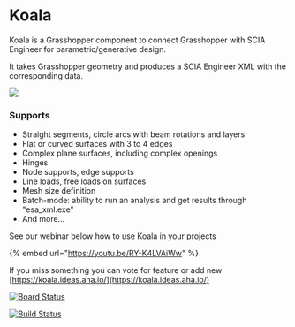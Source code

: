 # Koala

Koala is a Grasshopper component to connect Grasshopper with SCIA Engineer for parametric/generative design.

It takes Grasshopper geometry and produces a SCIA Engineer XML with the corresponding data.

[![](https://resources.scia.net/en/garage/images/grasshopperkoala_thumb_0_100.png)](https://resources.scia.net/en/garage/images/grasshopperkoala.png)

### Supports

* Straight segments, circle arcs with beam rotations and layers
* Flat or curved surfaces with 3 to 4 edges
* Complex plane surfaces, including complex openings
* Hinges
* Node supports, edge supports
* Line loads, free loads on surfaces
* Mesh size definition
* Batch-mode: ability to run an analysis and get results through "esa\_xml.exe"
* And more…

See our webinar below how to use Koala in your projects

{% embed url="https://youtu.be/RY-K4LVAiWw" %}

If you miss something you can vote for feature or add new [https://koala.ideas.aha.io/](https://koala.ideas.aha.io/)

[![Board Status](https://dev.azure.com/jarabroz/1c37fca5-d711-4c44-b967-83b47e2631b4/2d85ad6f-58b6-4132-9a00-c2a6ae77d146/_apis/work/boardbadge/ac2c8eaf-0309-4d0a-aaaa-9aa28e58fc92?columnOptions=1)](https://dev.azure.com/jarabroz/1c37fca5-d711-4c44-b967-83b47e2631b4/_boards/board/t/2d85ad6f-58b6-4132-9a00-c2a6ae77d146/Microsoft.FeatureCategory/)

[![Build Status](https://jarabroz.visualstudio.com/Koala/_apis/build/status/jarabroz.Koala?branchName=master)](https://jarabroz.visualstudio.com/Koala/_build/latest?definitionId=1&branchName=master)





